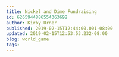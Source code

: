 ```yaml
---
title: Nickel and Dime Fundraising
id: 6265944886554363692
author: Kirby Urner
published: 2019-02-15T12:44:00.001-08:00
updated: 2019-02-15T12:53:53.232-08:00
blog: world_game
tags: 
---
```



